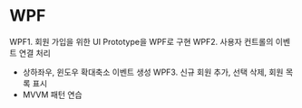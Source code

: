 # WPF
WPF1. 회원 가입을 위한 UI Prototype을 WPF로 구현
WPF2. 사용자 컨트롤의 이벤트 연결 처리
- 상하좌우, 윈도우 확대축소 이벤트 생성 
WPF3. 신규 회원 추가, 선택 삭제, 회원 목록 표시
- MVVM 패턴 연습
